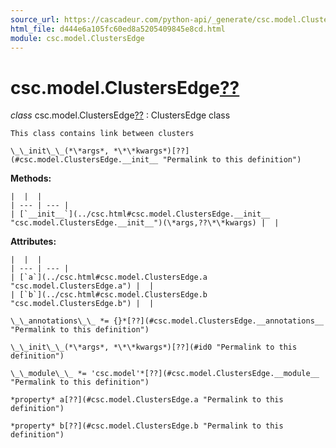```yaml
---
source_url: https://cascadeur.com/python-api/_generate/csc.model.ClustersEdge.html
html_file: d444e6a105fc60ed8a5205409845e8cd.html
module: csc.model.ClustersEdge
---
```


# csc.model.ClustersEdge[??](#csc-model-clustersedge "Permalink to this heading")

*class* csc.model.ClustersEdge[??](#csc.model.ClustersEdge "Permalink to this definition")
:   ClustersEdge class

    This class contains link between clusters

    \_\_init\_\_(*\*args*, *\*\*kwargs*)[??](#csc.model.ClustersEdge.__init__ "Permalink to this definition")

    
**Methods:**

    |  |  |
    | --- | --- |
    | [`__init__`](../csc.html#csc.model.ClustersEdge.__init__ "csc.model.ClustersEdge.__init__")(\*args,??\*\*kwargs) |  |

    
**Attributes:**

    |  |  |
    | --- | --- |
    | [`a`](../csc.html#csc.model.ClustersEdge.a "csc.model.ClustersEdge.a") |  |
    | [`b`](../csc.html#csc.model.ClustersEdge.b "csc.model.ClustersEdge.b") |  |

    \_\_annotations\_\_ *= {}*[??](#csc.model.ClustersEdge.__annotations__ "Permalink to this definition")

    \_\_init\_\_(*\*args*, *\*\*kwargs*)[??](#id0 "Permalink to this definition")

    \_\_module\_\_ *= 'csc.model'*[??](#csc.model.ClustersEdge.__module__ "Permalink to this definition")

    *property* a[??](#csc.model.ClustersEdge.a "Permalink to this definition")

    *property* b[??](#csc.model.ClustersEdge.b "Permalink to this definition")